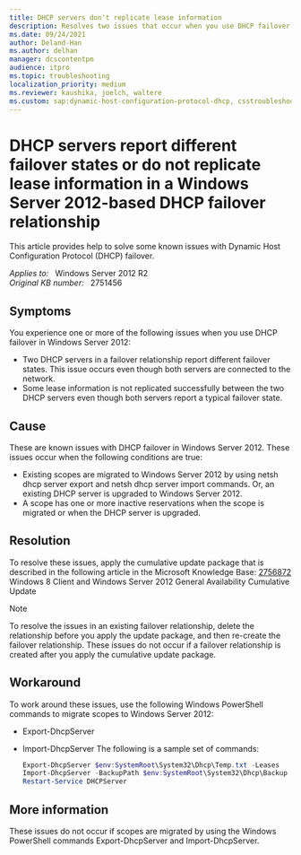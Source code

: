 ```yaml
---
title: DHCP servers don't replicate lease information
description: Resolves two issues that occur when you use DHCP failover in Windows Server 2012.
ms.date: 09/24/2021
author: Deland-Han
ms.author: delhan
manager: dcscontentpm
audience: itpro
ms.topic: troubleshooting
localization_priority: medium
ms.reviewer: kaushika, joelch, waltere
ms.custom: sap:dynamic-host-configuration-protocol-dhcp, csstroubleshoot
---
```

# DHCP servers report different failover states or do not replicate lease information in a Windows Server 2012-based DHCP failover relationship

This article provides help to solve some known issues with Dynamic Host Configuration Protocol (DHCP) failover.

_Applies to:_ &nbsp; Windows Server 2012 R2  
_Original KB number:_ &nbsp; 2751456

## Symptoms

You experience one or more of the following issues when you use DHCP failover in Windows Server 2012:

- Two DHCP servers in a failover relationship report different failover states. This issue occurs even though both servers are connected to the network. 
- Some lease information is not replicated successfully between the two DHCP servers even though both servers report a typical failover state. 

## Cause

These are known issues with DHCP failover in Windows Server 2012. These issues occur when the following conditions are true:

- Existing scopes are migrated to Windows Server 2012 by using netsh dhcp server export and netsh dhcp server import  commands. Or, an existing DHCP server is upgraded to Windows Server 2012.
- A scope has one or more inactive reservations when the scope is migrated or when the DHCP server is upgraded.

## Resolution

To resolve these issues, apply the cumulative update package that is described in the following article in the Microsoft Knowledge Base: [2756872](https://support.microsoft.com/help/2756872) Windows 8 Client and Windows Server 2012 General Availability Cumulative Update

> [!NOTE]
> To resolve the issues in an existing failover relationship, delete the relationship before you apply the update package, and then re-create the failover relationship. These issues do not occur if a failover relationship is created after you apply the cumulative update package.

## Workaround

To work around these issues, use the following Windows PowerShell commands to migrate scopes to Windows Server 2012:

- Export-DhcpServer
- Import-DhcpServer The following is a sample set of commands:

    ```powershell
    Export-DhcpServer $env:SystemRoot\System32\Dhcp\Temp.txt -Leases
    Import-DhcpServer -BackupPath $env:SystemRoot\System32\Dhcp\Backup -File $env:SystemRoot\System32\Dhcp\Temp.txt -ScopeOverwrite -Leases
    Restart-Service DHCPServer
    ```

## More information

These issues do not occur if scopes are migrated by using the Windows PowerShell commands Export-DhcpServer and Import-DhcpServer.
